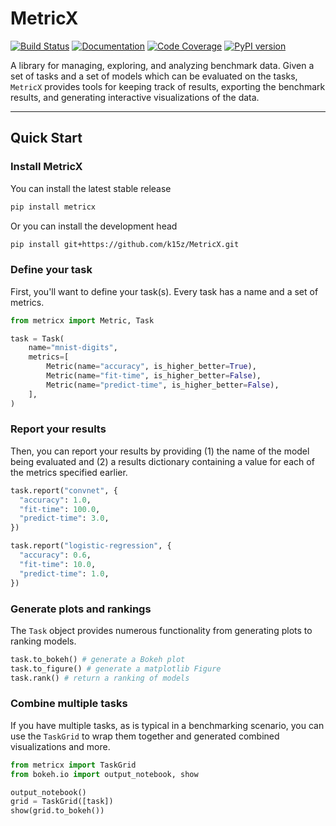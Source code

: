# MetricX

[![Build Status](https://github.com/k15z/MetricX/workflows/Build%20Main/badge.svg)](https://github.com/k15z/MetricX/actions)
[![Documentation](https://github.com/k15z/MetricX/workflows/Documentation/badge.svg)](https://k15z.github.io/MetricX)
[![Code Coverage](https://codecov.io/gh/k15z/MetricX/branch/main/graph/badge.svg)](https://codecov.io/gh/k15z/MetricX)
[![PyPI version](https://badge.fury.io/py/metricx.svg)](https://badge.fury.io/py/metricx)

A library for managing, exploring, and analyzing benchmark data. Given a set of tasks
and a set of models which can be evaluated on the tasks, `MetricX` provides tools 
for keeping track of results, exporting the benchmark results, and generating 
interactive visualizations of the data.

---

## Quick Start

### Install MetricX
You can install the latest stable release

```bash
pip install metricx
```
Or you can install the development head

```bash
pip install git+https://github.com/k15z/MetricX.git
```

### Define your task
First, you'll want to define your task(s). Every task has a name and a
set of metrics.

```python
from metricx import Metric, Task

task = Task(
    name="mnist-digits",
    metrics=[
        Metric(name="accuracy", is_higher_better=True),
        Metric(name="fit-time", is_higher_better=False),
        Metric(name="predict-time", is_higher_better=False),
    ],
)
```

### Report your results
Then, you can report your results by providing (1) the name of the model
being evaluated and (2) a results dictionary containing a value for each of
the metrics specified earlier.

```python
task.report("convnet", {
  "accuracy": 1.0, 
  "fit-time": 100.0,
  "predict-time": 3.0,
})
```

```python
task.report("logistic-regression", {
  "accuracy": 0.6, 
  "fit-time": 10.0,
  "predict-time": 1.0,
})
```

### Generate plots and rankings
The `Task` object provides numerous functionality from generating plots 
to ranking models.

```python
task.to_bokeh() # generate a Bokeh plot
task.to_figure() # generate a matplotlib Figure
task.rank() # return a ranking of models
```

### Combine multiple tasks
If you have multiple tasks, as is typical in a benchmarking scenario, you 
can use the `TaskGrid` to wrap them together and generated combined 
visualizations and more.

```python
from metricx import TaskGrid
from bokeh.io import output_notebook, show

output_notebook()
grid = TaskGrid([task])
show(grid.to_bokeh())
```
